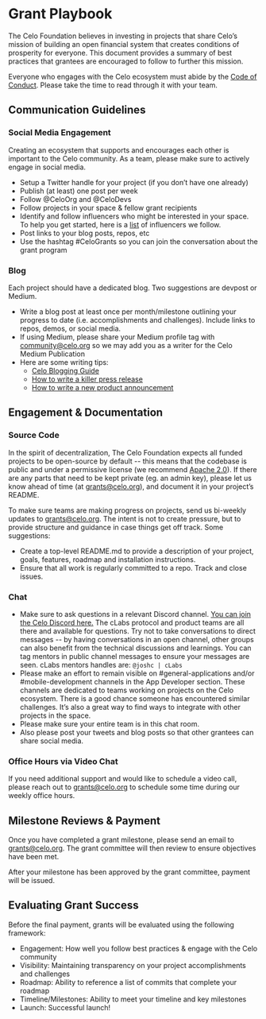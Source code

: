 # Grant Playbook

The Celo Foundation believes in investing in projects that share Celo’s mission of building an open financial system that creates conditions of prosperity for everyone. This document provides a summary of best practices that grantees are encouraged to follow to further this mission.

Everyone who engages with the Celo ecosystem must abide by the [Code of Conduct](https://celo.org/code-of-conduct). Please take the time to read through it with your team.

## Communication Guidelines

### Social Media Engagement

Creating an ecosystem that supports and encourages each other is important to the Celo community. As a team, please make sure to actively engage in social media.

* Setup a Twitter handle for your project \(if you don’t have one already\)
* Publish \(at least\) one post per week
* Follow @CeloOrg and @CeloDevs
* Follow projects in your space & fellow grant recipients
* Identify and follow influencers who might be interested in your space. To help you get started, here is a [list](https://twitter.com/i/lists/1247200668470915074) of influencers we follow.
* Post links to your blog posts, repos, etc
* Use the hashtag \#CeloGrants so you can join the conversation about the grant program

### Blog

Each project should have a dedicated blog. Two suggestions are devpost or Medium.

* Write a blog post at least once per month/milestone outlining your progress to date \(i.e. accomplishments and challenges\). Include links to repos, demos, or social media.
* If using Medium, please share your Medium profile tag with [community@celo.org](mailto:community@celo.org) so we may add you as a writer for the Celo Medium Publication
* Here are some writing tips:
  * [Celo Blogging Guide](https://docs.google.com/document/d/1pzlosMQxnOAxxHnLa7ES8pgQBRWC7ArMObI9OwU8mBI/edit?usp=sharing)  
  * [How to write a killer press release](https://medium.com/@DaveCorn/how-to-write-a-killer-press-release-cd34791d6533)
  * [How to write a new product announcement](https://medium.com/@emilylope18/how-do-you-write-a-new-product-announcement-4706454adbad)

## Engagement & Documentation

### Source Code

In the spirit of decentralization, The Celo Foundation expects all funded projects to be open-source by default -- this means that the codebase is public and under a permissive license \(we recommend [Apache 2.0](https://en.wikipedia.org/wiki/Apache_License)\). If there are any parts that need to be kept private \(eg. an admin key\), please let us know ahead of time \(at grants@celo.org\), and document it in your project’s README.

To make sure teams are making progress on projects, send us bi-weekly updates to grants@celo.org. The intent is not to create pressure, but to provide structure and guidance in case things get off track. Some suggestions:

* Create a top-level README.md to provide a description of your project, goals, features, roadmap and installation instructions.
* Ensure that all work is regularly committed to a repo. Track and close issues.

### Chat

* Make sure to ask questions in a relevant Discord channel. [You can join the Celo Discord here.](https://chat.celo.org) The cLabs protocol and product teams are all there and available for questions. Try not to take conversations to direct messages -- by having conversations in an open channel, other groups can also benefit from the technical discussions and learnings. You can tag mentors in public channel messages to ensure your messages are seen. cLabs mentors handles are: `@joshc | cLabs`
* Please make an effort to remain visible on \#general-applications and/or \#mobile-development channels in the App Developer section. These channels are dedicated to teams working on projects on the Celo ecosystem. There is a good chance someone has encountered similar challenges. It’s also a great way to find ways to integrate with other projects in the space.
* Please make sure your entire team is in this chat room.
* Also please post your tweets and blog posts so that other grantees can share social media.

### Office Hours via Video Chat

If you need additional support and would like to schedule a video call, please reach out to [grants@celo.org](mailto:grants@celo.org) to schedule some time during our weekly office hours.

## Milestone Reviews & Payment

Once you have completed a grant milestone, please send an email to [grants@celo.org](mailto:grants@celo.org). The grant committee will then review to ensure objectives have been met.

After your milestone has been approved by the grant committee, payment will be issued.

## Evaluating Grant Success

Before the final payment, grants will be evaluated using the following framework:

* Engagement: How well you follow best practices & engage with the Celo community
* Visibility: Maintaining transparency on your project accomplishments and challenges
* Roadmap: Ability to reference a list of commits that complete your roadmap
* Timeline/Milestones: Ability to meet your timeline and key milestones
* Launch: Successful launch!

